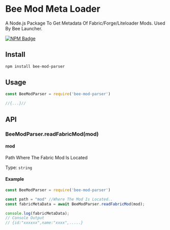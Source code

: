 # Bee Mod Meta Loader

A Node.js Package To Get Metadata Of Fabric/Forge/Liteloader Mods. Used By Bee Launcher.

[![NPM Badge](https://nodei.co/npm/bee-mod-parser.png)](https://npmjs.com/package/the-module)

## Install

```sh
npm install bee-mod-parser
```

## Usage

```js
const BeeModParser = require('bee-mod-parser')

//{...}//
```

## API

### BeeModParser.readFabricMod(mod)

#### mod
Path Where The Fabric Mod Is Located

Type: `string`

#### Example

```js
const BeeModParser = require('bee-mod-parser')

const path = "mod" //Where The Mod Is Located..
const fabricMetaData = await BeeModParser.readFabricMod(mod);

console.log(fabricMetaData);
// Console Output
// {id:"xxxxxx",name:"xxxx",.....}
```
